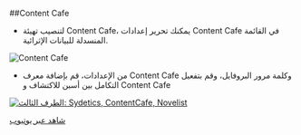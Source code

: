 ##Content Cafe

- لتنصيب تهيئة Content Cafe، يمكنك تحرير إعدادات Content Cafe في القائمة المنسدلة للبيانات الإثرائية.

![Content Cafe](/manual/images/Content-Cafe.png)

- من الإعدادات، قم بإضافة معرف Content Cafe وكلمة مرور البروفايل، وقم بتفعيل التكامل بين أسبن للاكتشاف و Content Cafe

[![الطرف الثالث: Sydetics, ContentCafe, Novelist](/manual/images/Third-Party-Integration.jpg)](https://youtu.be/F0k5rmIc1FA)

[شاهد عبر يوتيوب](https://youtu.be/F0k5rmIc1FA)
